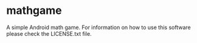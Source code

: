 # mathgame
A simple Android math game.
For information on how to use this software please check the LICENSE.txt file.
